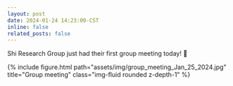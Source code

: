 ```yaml
---
layout: post
date: 2024-01-24 14:23:00-CST
inline: false
related_posts: false
---
```


Shi Research Group just had their first group meeting today! 🎉

<div class="row">
    <div class="col-sm mt-3 mt-md-0">
        {% include figure.html path="assets/img/group_meeting_Jan_25_2024.jpg" title="Group meeting" class="img-fluid rounded z-depth-1" %}
    </div>
</div>
<br>
